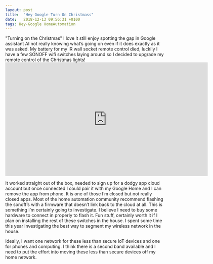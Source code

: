 ```yaml
---
layout: post
title:  "Hey Google Turn On Christmass"
date:   2018-12-13 09:56:31 +0100
tags: Hey-Google HomeAutomation
---
```


"Turning on the Christmas" I love it still enjoy spotting the gap in Google assistant AI not really knowing what’s going on even if it does exactly as it was asked. My battery for my IR wall socket remote control died, luckily I have a few SONOFF wifi switches laying around so I decided to upgrade my remote control of the Christmas lights!<iframe width="640" height="360" src="https://www.youtube.com/embed/rkp0vaAb6w0" frameborder="0" allow="accelerometer; autoplay; encrypted-media; gyroscope; picture-in-picture" allowfullscreen></iframe>

It worked straight out of the box, needed to sign up for a dodgy app cloud account but once connected I could pair it with my Google Home and I can remove the app from phone. It is one of those I’m closed but not really closed apps. Most of the home automation community recommend flashing the sonoff’s with a firmware that doesn’t link back to the cloud at all. This is something I’m certainly going to investigate. I believe I need to buy some hardware to connect in properly to flash it. Fun stuff, certainly worth it if I plan on installing the rest of these switches in the house. I spent some time this year investigating the best way to segment my wireless network in the house. 

Ideally, I want one network for these less than secure IoT devices and one for phones and computing. I think there is a second band available and I need to put the effort into moving these less than secure devices off my home network.
